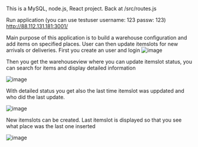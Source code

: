 This is a MySQL, node.js, React project. Back at /src/routes.js

Run application (you can use testuser username: 123 passw: 123) http://88.112.131.181:3001/

Main purpose of this application is to build a warehouse configuration and add items on specified places. User can then update itemslots for new arrivals or deliveries.
First you create an user and login
![image](https://user-images.githubusercontent.com/91623423/212951873-f9bffa05-1256-4e8e-844d-29ef784921c9.png)


Then you get the warehouseview where you can update itemslot status, you can search for items and display detailed information

![image](https://user-images.githubusercontent.com/91623423/212952099-ee22bbcf-2c64-485f-b25d-681df105cde1.png)


With detailed status you get also the last time itemslot was uppdated and who did the last update.

![image](https://user-images.githubusercontent.com/91623423/212952215-47ad032d-7f0a-46e1-a389-3c5f38b69992.png)


New itemslots can be created. Last itemslot is displayed so that you see what place was the last one inserted

![image](https://user-images.githubusercontent.com/91623423/212955954-56c5d89a-49af-4a80-bada-3d8561b95ca3.png)

